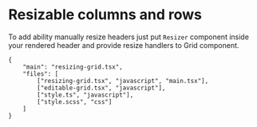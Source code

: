 # Resizable columns and rows

To add ability manually resize headers just put `Resizer` component inside your rendered header
and provide resize handlers to Grid component.

```app.example
{
    "main": "resizing-grid.tsx",
    "files": [
        ["resizing-grid.tsx", "javascript", "main.tsx"],
        ["editable-grid.tsx", "javascript"],
        ["style.ts", "javascript"],
        ["style.scss", "css"]
    ]
}
```
